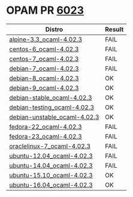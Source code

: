 # OPAM PR [6023](https://github.com/ocaml/opam-repository/pull/6023)


| Distro | Result |
| ------ | ------ |
| [alpine-3.3_ocaml-4.02.3](build/log.alpine-3.3_ocaml-4.02.3) | FAIL |
| [centos-6_ocaml-4.02.3](build/log.centos-6_ocaml-4.02.3) | FAIL |
| [centos-7_ocaml-4.02.3](build/log.centos-7_ocaml-4.02.3) | FAIL |
| [debian-7_ocaml-4.02.3](build/log.debian-7_ocaml-4.02.3) | FAIL |
| [debian-8_ocaml-4.02.3](build/log.debian-8_ocaml-4.02.3) | OK |
| [debian-9_ocaml-4.02.3](build/log.debian-9_ocaml-4.02.3) | OK |
| [debian-stable_ocaml-4.02.3](build/log.debian-stable_ocaml-4.02.3) | OK |
| [debian-testing_ocaml-4.02.3](build/log.debian-testing_ocaml-4.02.3) | OK |
| [debian-unstable_ocaml-4.02.3](build/log.debian-unstable_ocaml-4.02.3) | OK |
| [fedora-22_ocaml-4.02.3](build/log.fedora-22_ocaml-4.02.3) | FAIL |
| [fedora-23_ocaml-4.02.3](build/log.fedora-23_ocaml-4.02.3) | FAIL |
| [oraclelinux-7_ocaml-4.02.3](build/log.oraclelinux-7_ocaml-4.02.3) | FAIL |
| [ubuntu-12.04_ocaml-4.02.3](build/log.ubuntu-12.04_ocaml-4.02.3) | FAIL |
| [ubuntu-14.04_ocaml-4.02.3](build/log.ubuntu-14.04_ocaml-4.02.3) | FAIL |
| [ubuntu-15.10_ocaml-4.02.3](build/log.ubuntu-15.10_ocaml-4.02.3) | OK |
| [ubuntu-16.04_ocaml-4.02.3](build/log.ubuntu-16.04_ocaml-4.02.3) | OK |
